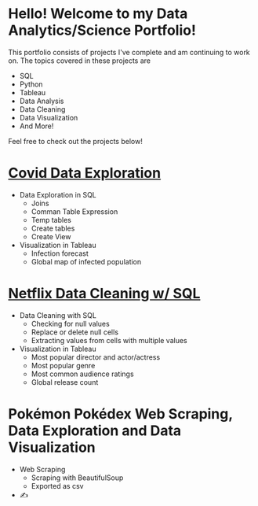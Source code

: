 # Hello! Welcome to my Data Analytics/Science Portfolio!

This portfolio consists of projects I've complete and am continuing to work on.
The topics covered in these projects are 

- SQL
- Python
- Tableau
- Data Analysis
- Data Cleaning
- Data Visualization
- And More!

Feel free to check out the projects below!

# [Covid Data Exploration](https://github.com/EricYangg/Data-Science-Portfolio/tree/main/Covid%20Analysis%20Project)
- Data Exploration in SQL
  - Joins
  - Comman Table Expression
  - Temp tables
  - Create tables
  - Create View
- Visualization in Tableau
  - Infection forecast
  - Global map of infected population

# [Netflix Data Cleaning w/ SQL](https://github.com/EricYangg/Data-Science-Portfolio/tree/main/Netflix%20Data%20Analysis)
- Data Cleaning with SQL
  - Checking for null values
  - Replace or delete null cells 
  - Extracting values from cells with multiple values 
- Visualization in Tableau
  - Most popular director and actor/actress
  - Most popular genre
  - Most common audience ratings
  - Global release count

# Pokémon Pokédex Web Scraping, Data Exploration and Data Visualization
- Web Scraping
  - Scraping with BeautifulSoup
  - Exported as csv
- ✍️
